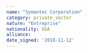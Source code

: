 ```yaml
---
name: "Symantec Corporation"
category: private_sector
nature: "Entreprise"
nationality: USA
alliance: 
date_signed: '2018-11-12'
---
```

    